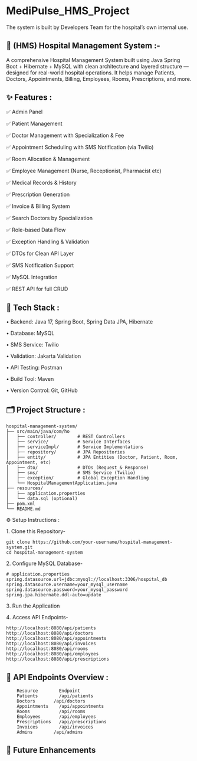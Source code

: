 # MediPulse_HMS_Project
The system is built by Developers Team for the hospital’s own internal use.

## 🏥 (HMS) Hospital Management System :-
A comprehensive Hospital Management System built using Java Spring Boot + Hibernate + MySQL with clean architecture and layered structure — designed for real-world hospital operations.
It helps manage Patients, Doctors, Appointments, Billing, Employees, Rooms, Prescriptions, and more.

## ✨ Features :

✅ Admin Panel

✅ Patient Management

✅ Doctor Management with Specialization & Fee

✅ Appointment Scheduling with SMS Notification (via Twilio)

✅ Room Allocation & Management

✅ Employee Management (Nurse, Receptionist, Pharmacist etc)

✅ Medical Records & History

✅ Prescription Generation

✅ Invoice & Billing System

✅ Search Doctors by Specialization

✅ Role-based Data Flow

✅ Exception Handling & Validation

✅ DTOs for Clean API Layer

✅ SMS Notification Support

✅ MySQL Integration

✅ REST API for full CRUD


## 🚀 Tech Stack :

•	Backend: Java 17, Spring Boot, Spring Data JPA, Hibernate

•	Database: MySQL

•	SMS Service: Twilio

•	Validation: Jakarta Validation

•	API Testing: Postman

•	Build Tool: Maven

•	Version Control: Git, GitHub

## 🗂️ Project Structure :

    hospital-management-system/
    ├── src/main/java/com/ho
    │   ├── controller/        # REST Controllers
    │   ├── service/           # Service Interfaces
    │   ├── serviceImpl/       # Service Implementations
    │   ├── repository/        # JPA Repositories
    │   ├── entity/            # JPA Entities (Doctor, Patient, Room, Appointment, etc)
    │   ├── dto/               # DTOs (Request & Response)
    │   ├── sms/               # SMS Service (Twilio)
    │   ├── exception/         # Global Exception Handling
    │   └── HospitalManagementApplication.java
    ├── resources/
    │   ├── application.properties
    │   └── data.sql (optional)
    ├── pom.xml
    └── README.md

⚙️ Setup Instructions :

1️.  Clone this Repository-

    git clone https://github.com/your-username/hospital-management-system.git
    cd hospital-management-system

2️. Configure MySQL Database-

    # application.properties
    spring.datasource.url=jdbc:mysql://localhost:3306/hospital_db
    spring.datasource.username=your_mysql_username
    spring.datasource.password=your_mysql_password
    spring.jpa.hibernate.ddl-auto=update

3️. Run the Application

4️. Access API Endpoints-

    http://localhost:8080/api/patients
    http://localhost:8080/api/doctors
    http://localhost:8080/api/appointments
    http://localhost:8080/api/invoices
    http://localhost:8080/api/rooms
    http://localhost:8080/api/employees
    http://localhost:8080/api/prescriptions

## 📑 API Endpoints Overview :

        Resource	    Endpoint
        Patients	    /api/patients
        Doctors	      /api/doctors
        Appointments    /api/appointments
        Rooms           /api/rooms
        Employees       /api/employees
        Prescriptions   /api/prescriptions
        Invoices        /api/invoices
        Admins	      /api/admins

## 🚦 Future Enhancements
